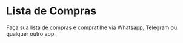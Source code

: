 # Lista de Compras

Faça sua lista de compras e compratilhe via Whatsapp, Telegram ou qualquer outro app.
